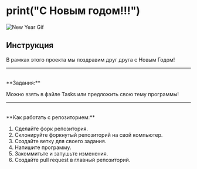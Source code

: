 # print("С Новым годом!!!")

![New Year Gif](https://media1.giphy.com/media/CtjLX94EUofVSzuxhG/giphy.gif?cid=6c09b952h5zcsmw93zqyqqir9dlgdnt6dgindxqudlp8cm1o&ep=v1_gifs_search&rid=giphy.gif&ct=g)

## Инструкция

В рамках этого проекта мы поздравим друг друга с Новым Годом!
<hr>
<br>
**Задания:**

Можно взять в файле Tasks или предложить свою тему программы!
<hr>
<br>
**Как работать с репозиторием:**

1.  Сделайте форк репозитория.
2.  Склонируйте форкнутый репозиторий на свой компьютер.
3.  Создайте ветку для своего задания.
4.  Напишите программу.
5.  Закоммитьте и запушьте изменения.
6.  Создайте pull request в главный репозиторий.
